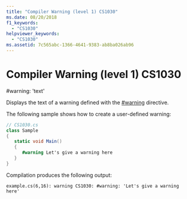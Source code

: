 ```yaml
---
title: "Compiler Warning (level 1) CS1030"
ms.date: 08/20/2018
f1_keywords: 
  - "CS1030"
helpviewer_keywords: 
  - "CS1030"
ms.assetid: 7c565abc-1366-4641-9383-ab8ba026ab96
---
```

# Compiler Warning (level 1) CS1030
\#warning: 'text'  
  
 Displays the text of a warning defined with the [#warning](../language-reference/preprocessor-directives/preprocessor-warning.md) directive.  
  
 The following sample shows how to create a user-defined warning:  
  
```csharp  
// CS1030.cs  
class Sample  
{  
   static void Main()  
   {  
      #warning Let's give a warning here   
   }  
}  
```

Compilation produces the following output:

```console
example.cs(6,16): warning CS1030: #warning: 'Let's give a warning here'
```
